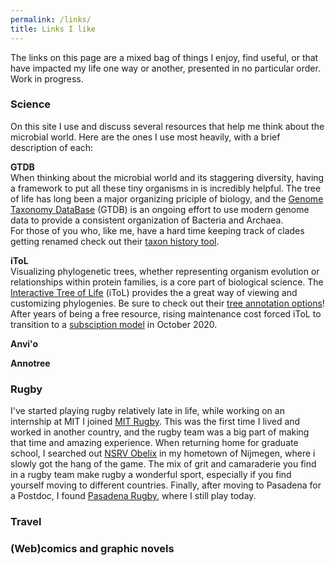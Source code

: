 ```yaml
---
permalink: /links/
title: Links I like
--- 
```

The links on this page are a mixed bag of things I enjoy, find useful, or that have impacted my life one way or another, presented in no particular order. 
Work in progress.  

### Science  
On this site I use and discuss several resources that help me think about the microbial world. Here are the ones I use most heavily, with a brief description of each:

**GTDB**  
When thinking about the microbial world and its staggering diversity, having a framework to put all these tiny organisms in is incredibly helpful.
The tree of life has long been a major organizing priciple of biology, 
and the [Genome Taxonomy DataBase](https://gtdb.ecogenomic.org/) (GTDB) is an ongoing effort to use modern genome data to provide a consistent organization of Bacteria and Archaea.  
For those of you who, like me, have a hard time keeping track of clades getting renamed check out their [taxon history tool](https://gtdb.ecogenomic.org/taxon_history/).
  
**iToL**  
Visualizing phylogenetic trees, whether representing organism evolution or relationships within protein families, is a core part of biological science. 
The [Interactive Tree of Life](https://itol.embl.de/) (iToL) provides the a great way of viewing and customizing phylogenies. 
Be sure to check out their [tree annotation options](https://itol.embl.de/help.cgi#annot)!  
After years of being a free resource, rising maintenance cost forced iToL to transition to a [subsciption model](https://itol.embl.de/infoReg.cgi?f=a) in October 2020.  
   
**Anvi'o**  
  
 
**Annotree**  
  
  
### Rugby
I've started playing rugby relatively late in life, while working on an internship at MIT I joined [MIT Rugby](http://rugby.mit.edu/). 
This was the first time I lived and worked in another country, and the rugby team was a big part of making that time and amazing experience. 
When returning home for graduate school, I searched out [NSRV Obelix](http://www.nsrvobelix.nl/) in my hometown of Nijmegen, where i slowly got the hang of the game.
The mix of grit and camaraderie you find in a rugby team make rugby a wonderful sport, especially if you find yourself moving to different countries.
Finally, after moving to Pasadena for a Postdoc, I found [Pasadena Rugby](https://www.pasadenarfc.com/), where I still play today.   

### Travel


### (Web)comics and graphic novels


